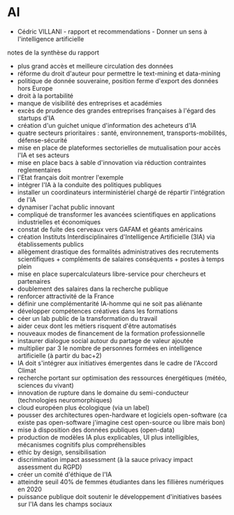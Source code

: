# AI

* Cédric VILLANI - rapport et recommendations - Donner un sens à l'intelligence artificielle

notes de la synthèse du rapport

- plus grand accès et meilleure circulation des données
- réforme du droit d'auteur pour permettre le text-mining et data-mining
- politique de donnée souveraine, position ferme d'export des données hors Europe
- droit à la portabilité
- manque de visibilité des entreprises et académies
- excès de prudence des grandes entreprises françaises à l'égard des startups d'IA
- création d'un guichet unique d'information des acheteurs d'IA
- quatre secteurs prioritaires : santé, environnement, transports-mobilités, défense-sécurité
- mise en place de plateformes sectorielles de mutualisation pour accès l'IA et ses acteurs
- mise en place bacs à sable d'innovation via réduction contraintes reglementaires
- l'Etat français doit montrer l'exemple
- intégrer l'IA à la conduite des politiques publiques
- installer un coordinateurs interministériel chargé de répartir l'intégration de l'IA
- dynamiser l'achat public innovant
- compliqué de transformer les avancées scientifiques en applications industrielles et économiques
- constat de fuite des cerveaux vers GAFAM et géants américains
- création Instituts Interdisciplinaires d'Intelligence Artificielle (3IA) via établissements publics
- allègement drastique des formalités administratives des recrutements scientifiques + compléments de salaires conséquents + postes à temps plein
- mise en place supercalculateurs libre-service pour chercheurs et partenaires
- doublement des salaires dans la recherche publique
- renforcer attractivité de la France
- définir une complémentarité IA-homme qui ne soit pas aliénante
- développer compétences créatives dans les formations
- céer un lab public de la transformation du travail
- aider ceux dont les métiers risquent d'être automatisés
- nouveaux modes de financement de la formation professionnelle
- instaurer dialogue social autour du partage de valeur ajoutée
- multiplier par 3 le nombre de personnes formées en intelligence artificielle (à partir du bac+2)
- IA doit s'intégrer aux initiatives émergentes dans le cadre de l'Accord Climat
- recherche portant sur optimisation des ressources énergétiques (météo, sciences du vivant)
- innovation de rupture dans le domaine du semi-conducteur (technologies neuromorphiques)
- cloud européen plus écologique (via un label)
- pousser des architectures open-hardware et logiciels open-software (ca existe pas open-software j'imagine cest open-source ou libre mais bon)
- mise à disposition des données publiques (open-data)
- production de modèles IA plus explicables, UI plus intelligibles, mécanismes cognitifs plus compréhensibles
- ethic by design, sensibilisation
- discrimination impact assessment (à la sauce privacy impact assessment du RGPD)
- créer un comité d'éthique de l'IA
- atteindre seuil 40% de femmes étudiantes dans les fillières numériques en 2020
- puissance publique doit soutenir le développement d'initiatives basées sur l'IA dans les champs sociaux
